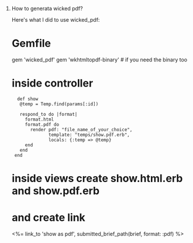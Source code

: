 1. How to generata wicked pdf?
      
      Here's what I did to use wicked_pdf:

      # Gemfile
      gem 'wicked_pdf'
      gem 'wkhtmltopdf-binary' # if you need the binary too
      
      # inside controller
         def show
          @temp = Temp.find(params[:id])

          respond_to do |format|
            format.html
            format.pdf do
              render pdf: "file_name_of_your_choice",
                     template: "temps/show.pdf.erb",
                     locals: {:temp => @temp}
            end
          end
        end
      # inside views create show.html.erb and show.pdf.erb
      # and create link
      
      <%= link_to 'show as pdf', submitted_brief_path(brief, format: :pdf) %>
